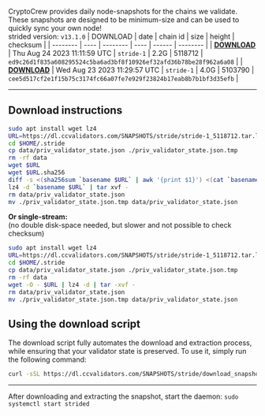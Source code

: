 CryptoCrew provides daily node-snapshots for the chains we validate. These snapshots are designed to be minimum-size and can be used to quickly sync your own node!  
strided version: `v13.1.0`
| DOWNLOAD | date | chain id | size | height | checksum |
| -------- | ---- | -------- | ---- | ------ | -------- |
| **[DOWNLOAD](https://dl.ccvalidators.com/SNAPSHOTS/$CHAIN_NAME/stride-1_5118712.tar.lz4)** | Thu Aug 24 2023 11:11:59 UTC | `stride-1` | 2.2G | 5118712 | `ed9c26d1f835a608295524c5ba6ad3bf8f10926ef32afd36b78be28f962a6a08` |
| **[DOWNLOAD](https://dl.ccvalidators.com/SNAPSHOTS/$CHAIN_NAME/stride-1_5103790.tar.lz4)** | Wed Aug 23 2023 11:29:57 UTC | `stride-1` | 4.0G | 5103790 | `cee5d517cf2e1f15b75c3174fc66a07fe7e929f23824b17eab8b7b1bf3d35efb` |
 
---
## Download instructions
 
```sh
sudo apt install wget lz4
URL=https://dl.ccvalidators.com/SNAPSHOTS/stride/stride-1_5118712.tar.lz4
cd $HOME/.stride
cp data/priv_validator_state.json ./priv_validator_state.json.tmp
rm -rf data
wget $URL
wget $URL.sha256
diff -s <(sha256sum `basename $URL` | awk '{print $1}') <(cat `basename $URL`.sha256)
lz4 -d `basename $URL` | tar xvf -
rm data/priv_validator_state.json
mv ./priv_validator_state.json.tmp data/priv_validator_state.json
```
**Or single-stream:**  
(no double disk-space needed, but slower and not possible to check checksum)
```sh
sudo apt install wget lz4
URL=https://dl.ccvalidators.com/SNAPSHOTS/stride/stride-1_5118712.tar.lz4
cd $HOME/.stride
cp data/priv_validator_state.json ./priv_validator_state.json.tmp
rm -rf data
wget -O - $URL | lz4 -d | tar -xvf -
rm data/priv_validator_state.json
mv ./priv_validator_state.json.tmp data/priv_validator_state.json
```
## Using the download script
 
The download script fully automates the download and extraction process, while ensuring that your validator state is preserved. To use it, simply run the following command:
 
```sh
curl -sSL https://dl.ccvalidators.com/SNAPSHOTS/stride/download_snapshot.sh | bash
```
---
After downloading and extracting the snapshot, start the daemon: `sudo systemctl start strided`
